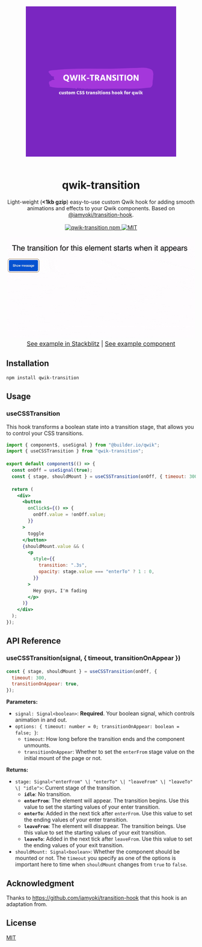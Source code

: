 <p align="center">
  <br>
  <img width="400" src="https://github.com/voluntadpear/qwik-transition/blob/main/markdown-assets/logo-color.svg" alt="qwik-transition">
  <br>
  <br>
</p>

<h1 align='center'>qwik-transition</h1>

<div align='center'>
Light-weight (<strong><1kb gzip</strong>) easy-to-use custom Qwik hook for adding smooth animations and effects to your Qwik components. Based on <a href="https://github.com/iamyoki/transition-hook">@iamyoki/transition-hook</a>.
<br><br>
  <a href='https://img.shields.io/npm/v/qwik-transition?label=npm%20version'>
  <img src='https://img.shields.io/npm/v/qwik-transition?label=npm%20version' alt='qwik-transition npm'>
  </a>
  <a href='https://opensource.org/licenses/MIT'>
  <img src='https://img.shields.io/badge/License-MIT-green.svg' alt='MIT'>
  </a>
</div>

<p align="center" style="font-size: 16px;">
<a href="https://stackblitz.com/edit/qwik-starter-jbwvdb?file=src/routes/index.tsx">
    <img src="https://github.com/voluntadpear/qwik-transition/raw/main/markdown-assets/qwik-transition-demo.gif" width="500" alt="example">
  </a>
  <br>
  <a href="https://stackblitz.com/edit/qwik-starter-jbwvdb?file=src/routes/index.tsx" target="_blank">See example in Stackblitz</a> |
  <a href="https://github.com/voluntadpear/qwik-transition/blob/main/src/example/app.tsx" target="_blank">See example component</a>
</p>

## Installation

```bash
npm install qwik-transition
```

## Usage

### useCSSTransition

This hook transforms a boolean state into a transition stage, that allows you to control your CSS transitions.

```jsx
import { component$, useSignal } from "@builder.io/qwik";
import { useCSSTransition } from "qwik-transition";

export default component$(() => {
  const onOff = useSignal(true);
  const { stage, shouldMount } = useCSSTransition(onOff, { timeout: 300 });

  return (
    <div>
      <button
        onClick$={() => {
          onOff.value = !onOff.value;
        }}
      >
        toggle
      </button>
      {shouldMount.value && (
        <p
          style={{
            transition: ".3s",
            opacity: stage.value === "enterTo" ? 1 : 0,
          }}
        >
          Hey guys, I'm fading
        </p>
      )}
    </div>
  );
});
```

## API Reference

### useCSSTransition(signal, { timeout, transitionOnAppear })

```js
const { stage, shouldMount } = useCSSTransition(onOff, {
  timeout: 300,
  transitionOnAppear: true,
});
```

**Parameters:**
* `signal: Signal<boolean>`:  **Required**. Your boolean signal, which controls animation in and out.
* `options: { timeout: number = 0; transitionOnAppear: boolean = false; }`:
  *  `timeout`: How long before the transition ends and the component unmounts.
  * `transitionOnAppear`: Whether to set the `enterFrom` stage value on the initial mount of the page or not.

**Returns:**
* `stage: Signal<"enterFrom" \| "enterTo" \| "leaveFrom" \| "leaveTo" \| "idle">`: Current stage of the transition.
  * **`idle`**: No transition.
  * **`enterFrom`**: The element will appear. The transition begins. Use this value to set the starting values of your enter transition.
  * **`enterTo`**: Added in the next tick after `enterFrom`. Use this value to set the ending values of your enter transition.
  * **`leaveFrom`**: The element will disappear. The transition beings. Use this value to set the starting values of your exit transition.
  * **`leaveTo`**: Added in the next tick after `leaveFrom`. Use this value to set the ending values of your exit transition.
* `shouldMount: Signal<boolean>`: Whether the component should be mounted or not. The `timeout` you specify as one of the options is important here to time when `shouldMount` changes from `true` to `false`.

## Acknowledgment

Thanks to https://github.com/iamyoki/transition-hook that this hook is an adaptation from.

## License

[MIT](https://choosealicense.com/licenses/mit/)
